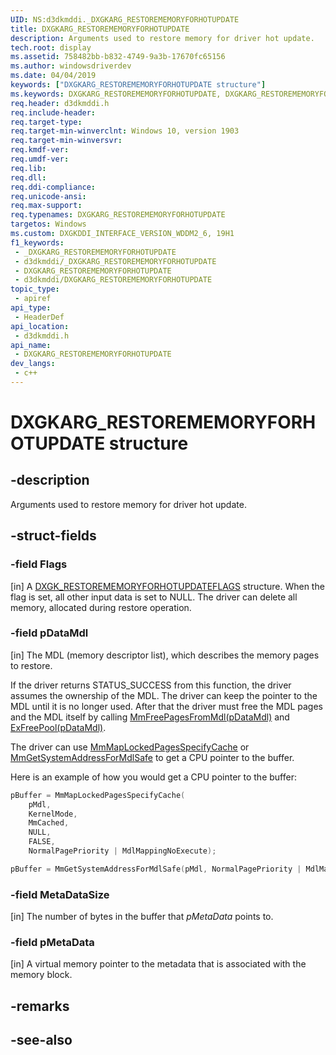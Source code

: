 ```yaml
---
UID: NS:d3dkmddi._DXGKARG_RESTOREMEMORYFORHOTUPDATE
title: DXGKARG_RESTOREMEMORYFORHOTUPDATE
description: Arguments used to restore memory for driver hot update.
tech.root: display
ms.assetid: 758482bb-b832-4749-9a3b-17670fc65156
ms.author: windowsdriverdev
ms.date: 04/04/2019
keywords: ["DXGKARG_RESTOREMEMORYFORHOTUPDATE structure"]
ms.keywords: DXGKARG_RESTOREMEMORYFORHOTUPDATE, DXGKARG_RESTOREMEMORYFORHOTUPDATE,
req.header: d3dkmddi.h
req.include-header: 
req.target-type: 
req.target-min-winverclnt: Windows 10, version 1903
req.target-min-winversvr: 
req.kmdf-ver: 
req.umdf-ver: 
req.lib: 
req.dll: 
req.ddi-compliance: 
req.unicode-ansi: 
req.max-support: 
req.typenames: DXGKARG_RESTOREMEMORYFORHOTUPDATE
targetos: Windows
ms.custom: DXGKDDI_INTERFACE_VERSION_WDDM2_6, 19H1
f1_keywords:
 - _DXGKARG_RESTOREMEMORYFORHOTUPDATE
 - d3dkmddi/_DXGKARG_RESTOREMEMORYFORHOTUPDATE
 - DXGKARG_RESTOREMEMORYFORHOTUPDATE
 - d3dkmddi/DXGKARG_RESTOREMEMORYFORHOTUPDATE
topic_type:
 - apiref
api_type:
 - HeaderDef
api_location:
 - d3dkmddi.h
api_name:
 - DXGKARG_RESTOREMEMORYFORHOTUPDATE
dev_langs:
 - c++
---
```


# DXGKARG_RESTOREMEMORYFORHOTUPDATE structure


## -description

Arguments used to restore memory for driver hot update.

## -struct-fields

### -field Flags

[in] A [DXGK_RESTOREMEMORYFORHOTUPDATEFLAGS](ns-d3dkmddi-dxgk_restorememoryforhotupdateflags.md) structure. When the flag is set, all other input data is set to NULL. The driver can delete all memory, allocated during restore operation.

### -field pDataMdl

[in] The MDL (memory descriptor list), which describes the memory pages to restore.

If the driver returns STATUS_SUCCESS from this function, the driver assumes the ownership of the MDL. The driver can keep the pointer to the MDL until it is no longer used. After that the driver must free the MDL pages and the MDL itself by calling [MmFreePagesFromMdl(pDataMdl)](https://docs.microsoft.com/windows-hardware/drivers/ddi/wdm/nf-wdm-mmfreepagesfrommdl) and [ExFreePool(pDataMdl)](https://docs.microsoft.com/windows-hardware/drivers/ddi/wdm/nf-wdm-exfreepool).

The driver can use [MmMapLockedPagesSpecifyCache](https://docs.microsoft.com/windows-hardware/drivers/ddi/wdm/nf-wdm-mmmaplockedpagesspecifycache) or [MmGetSystemAddressForMdlSafe](https://docs.microsoft.com/windows-hardware/drivers/ddi/wdm/nf-wdm-mmgetsystemaddressformdl) to get a CPU pointer to the buffer.

Here is an example of how you would get a CPU pointer to the buffer:

```cpp
pBuffer = MmMapLockedPagesSpecifyCache(
    pMdl,
    KernelMode,
    MmCached,
    NULL,
    FALSE,
    NormalPagePriority | MdlMappingNoExecute);

pBuffer = MmGetSystemAddressForMdlSafe(pMdl, NormalPagePriority | MdlMappingNoExecute);
```

### -field MetaDataSize

[in] The number of bytes in the buffer that *pMetaData* points to.

### -field pMetaData

 
[in] A virtual memory pointer to the metadata that is associated with the memory block.

## -remarks

## -see-also

